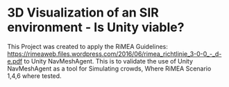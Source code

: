 # 3D Visualization of an SIR environment - Is Unity viable?

This Project was created to apply the RiMEA Guidelines: https://rimeaweb.files.wordpress.com/2016/06/rimea_richtlinie_3-0-0_-_d-e.pdf to Unity NavMeshAgent.
This is to validate the use of Unity NavMeshAgent as a tool for Simulating crowds, Where RiMEA Scenario 1,4,6 where tested.

 
